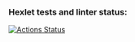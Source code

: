 ### Hexlet tests and linter status:
[![Actions Status](https://github.com/superpuper32/frontend-project-11/actions/workflows/hexlet-check.yml/badge.svg)](https://github.com/superpuper32/frontend-project-11/actions)